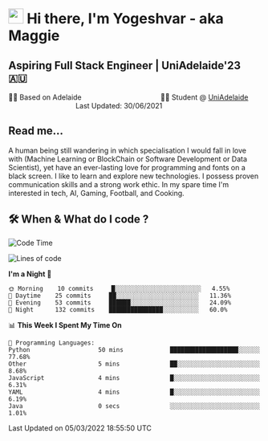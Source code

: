<h1><img src="https://emojis.slackmojis.com/emojis/images/1531849430/4246/blob-sunglasses.gif?1531849430" width="30"/> Hi there, I'm Yogeshvar - aka Maggie</h1>

## Aspiring Full Stack Engineer | UniAdelaide'23 🇦🇺  
🏂🏻  Based on Adelaide &nbsp;&nbsp;&nbsp;&nbsp;&nbsp;&nbsp;&nbsp;&nbsp;&nbsp;&nbsp;&nbsp;&nbsp;&nbsp;&nbsp;&nbsp;&nbsp;&nbsp;&nbsp;&nbsp;&nbsp;&nbsp;&nbsp;&nbsp;&nbsp;&nbsp;&nbsp;&nbsp;&nbsp;&nbsp;&nbsp;&nbsp;&nbsp;&nbsp;&nbsp;&nbsp;&nbsp;&nbsp;&nbsp;&nbsp;👨‍💻 Student @ [UniAdelaide](https://www.adelaide.edu.au)   &nbsp;&nbsp;&nbsp;&nbsp;&nbsp;&nbsp;&nbsp;&nbsp;&nbsp;&nbsp;&nbsp;&nbsp;&nbsp;&nbsp;&nbsp;&nbsp;&nbsp;&nbsp;&nbsp;&nbsp;&nbsp;&nbsp;&nbsp;&nbsp;&nbsp;&nbsp;&nbsp;&nbsp;&nbsp;&nbsp;&nbsp;&nbsp; &nbsp;Last Updated: 30/06/2021

## Read me...

A human being still wandering in which specialisation I would fall in love with (Machine Learning or BlockChain or Software Development or Data Scientist), yet have an ever-lasting love for programming and fonts on a black screen. I like to learn and explore new technologies. I possess proven communication skills and a strong work ethic. In my spare time I'm interested in tech, AI, Gaming, Football, and Cooking.

## 🛠 When & What do I code ?  

<!--START_SECTION:waka-->
![Code Time](http://img.shields.io/badge/Code%20Time-1%2C234%20hrs%2026%20mins-blue)

![Lines of code](https://img.shields.io/badge/From%20Hello%20World%20I%27ve%20Written-101%20Thousand%20lines%20of%20code-blue)

**I'm a Night 🦉** 

```text
🌞 Morning    10 commits     █░░░░░░░░░░░░░░░░░░░░░░░░   4.55% 
🌆 Daytime    25 commits     ██░░░░░░░░░░░░░░░░░░░░░░░   11.36% 
🌃 Evening    53 commits     ██████░░░░░░░░░░░░░░░░░░░   24.09% 
🌙 Night      132 commits    ███████████████░░░░░░░░░░   60.0%

```


📊 **This Week I Spent My Time On** 

```text
💬 Programming Languages: 
Python                   50 mins             ███████████████████░░░░░░   77.68% 
Other                    5 mins              ██░░░░░░░░░░░░░░░░░░░░░░░   8.68% 
JavaScript               4 mins              █░░░░░░░░░░░░░░░░░░░░░░░░   6.31% 
YAML                     4 mins              █░░░░░░░░░░░░░░░░░░░░░░░░   6.19% 
Java                     0 secs              ░░░░░░░░░░░░░░░░░░░░░░░░░   1.01%

```


 Last Updated on 05/03/2022 18:55:50 UTC
<!--END_SECTION:waka-->
